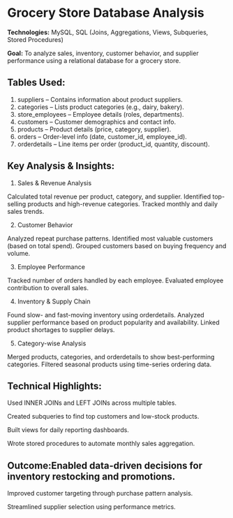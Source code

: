 # Grocery Store Database Analysis

**Technologies:** MySQL, SQL (Joins, Aggregations, Views, Subqueries, Stored Procedures)

**Goal:** To analyze sales, inventory, customer behavior, and supplier performance using a relational database for a grocery store.

## Tables Used:
1. suppliers – Contains information about product suppliers.
2. categories – Lists product categories (e.g., dairy, bakery).
3. store_employees – Employee details (roles, departments).
4. customers – Customer demographics and contact info.
5. products – Product details (price, category, supplier).
6. orders – Order-level info (date, customer_id, employee_id).
7. orderdetails – Line items per order (product_id, quantity, discount).

## Key Analysis & Insights:
1. Sales & Revenue Analysis

Calculated total revenue per product, category, and supplier.
Identified top-selling products and high-revenue categories.
Tracked monthly and daily sales trends.

2. Customer Behavior

Analyzed repeat purchase patterns.
Identified most valuable customers (based on total spend).
Grouped customers based on buying frequency and volume.

3. Employee Performance

Tracked number of orders handled by each employee.
Evaluated employee contribution to overall sales.

4. Inventory & Supply Chain

Found slow- and fast-moving inventory using orderdetails.
Analyzed supplier performance based on product popularity and availability.
Linked product shortages to supplier delays.

5. Category-wise Analysis

Merged products, categories, and orderdetails to show best-performing categories.
Filtered seasonal products using time-series ordering data.

## Technical Highlights:
Used INNER JOINs and LEFT JOINs across multiple tables.

Created subqueries to find top customers and low-stock products.

Built views for daily reporting dashboards.

Wrote stored procedures to automate monthly sales aggregation.

## Outcome:Enabled data-driven decisions for inventory restocking and promotions.
Improved customer targeting through purchase pattern analysis.

Streamlined supplier selection using performance metrics.

